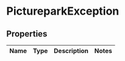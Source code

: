 
# PictureparkException

## Properties
Name | Type | Description | Notes
------------ | ------------- | ------------- | -------------



